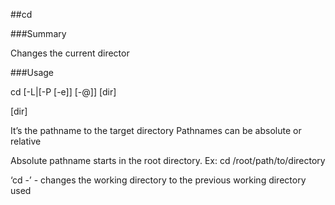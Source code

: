 ##cd

###Summary

Changes the current director

###Usage

 cd [-L|[-P [-e]] [-@]] [dir]


[dir] 

It’s the pathname to the target directory
Pathnames can be absolute or relative

Absolute pathname starts in the root directory. Ex: cd /root/path/to/directory 


‘cd -’ - changes the working directory to the previous working directory used
